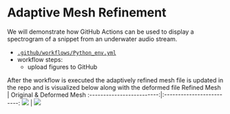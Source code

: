 # Adaptive Mesh Refinement 

We will demonstrate how GitHub Actions can be used to display a spectrogram of a snippet from an underwater audio stream.

* [`.github/workflows/Python_env.yml`](https://github.com/anurag-bha/AdaptiveFiniteElements/blob/main/.github/workflows/Python_env.yml)
* workflow steps:
  * upload figures to GitHub 

After the workflow is executed the adaptively refined mesh file is updated in the repo and is visualized below along with the deformed file
Refined Mesh            |  Original & Deformed Mesh
:-------------------------:|:-------------------------:
![](https://github.com/anurag-bha/AdaptiveFiniteElements/blob/main/Figs/Adaptive%20mesh%20refinement.png)  |  ![](https://github.com/anurag-bha/AdaptiveFiniteElements/blob/main/Figs/Undeformed%20and%20deformed%20FEA%20meshes.png)

